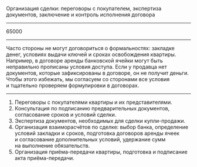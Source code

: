 Организация сделки: переговоры с&nbsp;покупателем, экспертиза документов, заключение и&nbsp;контроль исполнения договора

----

65000

----

Часто стороны не&nbsp;могут договориться о&nbsp;формальностях: закладке денег, условиях выдачи ключей и&nbsp;сроках освобождения квартиры. Например, в&nbsp;договоре аренды банковской ячейки могут быть неправильно прописаны условия доступа. Если у&nbsp;продавца нет документов, которые зафиксированы в&nbsp;договоре, он&nbsp;не&nbsp;получит деньги. Чтобы этого избежать, мы&nbsp;согласуем со&nbsp;сторонами все&nbsp;условия и&nbsp;тщательно проверяем формулировки в&nbsp;договорах.

----

1. Переговоры с&nbsp;покупателями квартиры и&nbsp;их&nbsp;представителями.
2. Консультация по&nbsp;подписанию предварительных документов, согласование сроков и&nbsp;условий сделки.
3. Экспертиза документов, необходимых для&nbsp;сделки купли-продажи.
4. Организация взаиморасчётов по&nbsp;сделке: выбор банка, определение условий закладки и&nbsp;сроков, подготовка договоров аренды ячеек и&nbsp;согласование дополнительных условий, удержание сумм на&nbsp;выполнение обязательств.
5. Организация приёма-передачи квартиры, подготовка и&nbsp;подписание акта приёма-передачи.